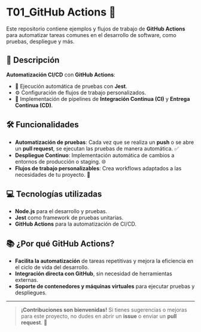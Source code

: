 # T01_GitHub Actions 🚀  

Este repositorio contiene ejemplos y flujos de trabajo de **GitHub Actions** para automatizar tareas comunes en el desarrollo de software, como pruebas, despliegue y más. 

## 🌟 Descripción

**Automatización CI/CD** con **GitHub Actions**:
- 🌱 Ejecución automática de pruebas con **Jest**.
- ⚙️ Configuración de flujos de trabajo personalizados.
- 🚀 Implementación de pipelines de **Integración Continua (CI)** y **Entrega Continua (CD)**.

## 🛠 Funcionalidades

- **Automatización de pruebas**: Cada vez que se realiza un **push** o se abre un **pull request**, se ejecutan las pruebas de manera automática. ✅
- **Despliegue Continuo**: Implementación automática de cambios a entornos de producción o staging. 🌐
- **Flujos de trabajo personalizables**: Crea workflows adaptados a las necesidades de tu proyecto. 🔧

## 💻 Tecnologías utilizadas

- **Node.js** para el desarrollo y pruebas.
- **Jest** como framework de pruebas unitarias.
- **GitHub Actions** para la automatización de CI/CD.

## 📚 ¿Por qué GitHub Actions?

- **Facilita la automatización** de tareas repetitivas y mejora la eficiencia en el ciclo de vida del desarrollo.
- **Integración directa con GitHub**, sin necesidad de herramientas externas.
- **Soporte de contenedores y máquinas virtuales** para ejecutar pruebas y despliegues.

---

> **¡Contribuciones son bienvenidas!** Si tienes sugerencias o mejoras para este proyecto, no dudes en abrir un **issue** o enviar un **pull request**. 🎉
